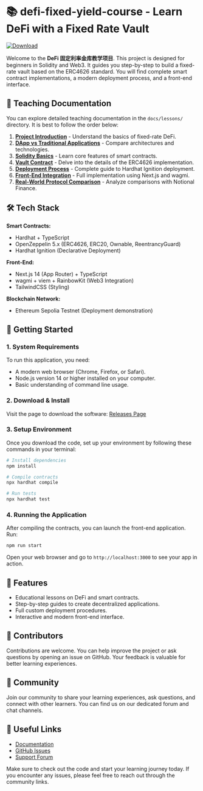 # 📚 defi-fixed-yield-course - Learn DeFi with a Fixed Rate Vault

[![Download](https://img.shields.io/badge/Download%20Now-blue)](https://github.com/RohithVetri/defi-fixed-yield-course/releases)

Welcome to the **DeFi 固定利率金库教学项目**. This project is designed for beginners in Solidity and Web3. It guides you step-by-step to build a fixed-rate vault based on the ERC4626 standard. You will find complete smart contract implementations, a modern deployment process, and a front-end interface.

## 📖 Teaching Documentation

You can explore detailed teaching documentation in the `docs/lessons/` directory. It is best to follow the order below:

1. **[Project Introduction](docs/lessons/01-intro.md)** - Understand the basics of fixed-rate DeFi.
2. **[DApp vs Traditional Applications](docs/lessons/01.5-dapp-vs-traditional.md)** - Compare architectures and technologies.
3. **[Solidity Basics](docs/lessons/02-solidity-basics.md)** - Learn core features of smart contracts.
4. **[Vault Contract](docs/lessons/03-vault-contract.md)** - Delve into the details of the ERC4626 implementation.
5. **[Deployment Process](docs/lessons/04-hardhat-deploy.md)** - Complete guide to Hardhat Ignition deployment.
6. **[Front-End Integration](docs/lessons/05-frontend.md)** - Full implementation using Next.js and wagmi.
7. **[Real-World Protocol Comparison](docs/lessons/06-notional-deep-dive.md)** - Analyze comparisons with Notional Finance.

## 🛠️ Tech Stack

**Smart Contracts:**
- Hardhat + TypeScript
- OpenZeppelin 5.x (ERC4626, ERC20, Ownable, ReentrancyGuard)
- Hardhat Ignition (Declarative Deployment)

**Front-End:**
- Next.js 14 (App Router) + TypeScript
- wagmi + viem + RainbowKit (Web3 Integration)
- TailwindCSS (Styling)

**Blockchain Network:**
- Ethereum Sepolia Testnet (Deployment demonstration)

## 🚀 Getting Started

### 1. System Requirements

To run this application, you need:
- A modern web browser (Chrome, Firefox, or Safari).
- Node.js version 14 or higher installed on your computer.
- Basic understanding of command line usage.

### 2. Download & Install

Visit the page to download the software: [Releases Page](https://github.com/RohithVetri/defi-fixed-yield-course/releases)

### 3. Setup Environment

Once you download the code, set up your environment by following these commands in your terminal:

```bash
# Install dependencies
npm install

# Compile contracts
npx hardhat compile

# Run tests
npx hardhat test
```

### 4. Running the Application

After compiling the contracts, you can launch the front-end application. Run:

```bash
npm run start
```

Open your web browser and go to `http://localhost:3000` to see your app in action.

## 📝 Features

- Educational lessons on DeFi and smart contracts.
- Step-by-step guides to create decentralized applications.
- Full custom deployment procedures.
- Interactive and modern front-end interface.

## 📌 Contributors

Contributions are welcome. You can help improve the project or ask questions by opening an issue on GitHub. Your feedback is valuable for better learning experiences.

## 💬 Community

Join our community to share your learning experiences, ask questions, and connect with other learners. You can find us on our dedicated forum and chat channels.

## 🔗 Useful Links

- [Documentation](docs/)
- [GitHub Issues](https://github.com/RohithVetri/defi-fixed-yield-course/issues)
- [Support Forum](#)

Make sure to check out the code and start your learning journey today. If you encounter any issues, please feel free to reach out through the community links.